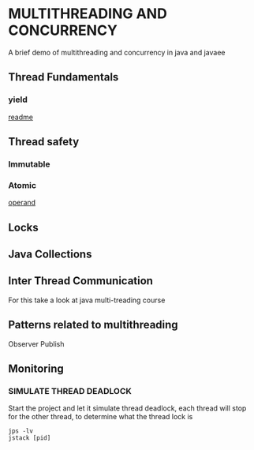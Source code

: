 # MULTITHREADING AND CONCURRENCY
A brief demo of multithreading and concurrency in java and javaee

## Thread Fundamentals

### yield
[readme](./yield/README.md)

## Thread safety
### Immutable 
### Atomic
[operand](atomic-operations-and-multithreading)

## Locks

## Java Collections

## Inter Thread Communication
For this take a look at java multi-treading course

## Patterns related to multithreading  
Observer
Publish 

## Monitoring 
### SIMULATE THREAD DEADLOCK
Start the project and let it simulate thread deadlock, each thread will stop for the other thread, to determine what the thread lock is 
```` 
jps -lv
jstack [pid]
````
